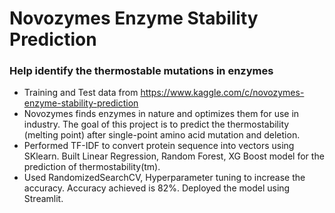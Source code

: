 # Novozymes Enzyme Stability Prediction

### Help identify the thermostable mutations in enzymes

* Training and Test data from https://www.kaggle.com/c/novozymes-enzyme-stability-prediction
* Novozymes finds enzymes in nature and optimizes them for use in industry. The goal of this project is to predict the thermostability (melting point) after single-point amino acid mutation and deletion.
* Performed TF-IDF to convert protein sequence into vectors using SKlearn. Built Linear Regression, Random Forest, XG Boost model for the prediction of thermostability(tm).
* Used RandomizedSearchCV, Hyperparameter tuning to increase the accuracy. Accuracy achieved is 82%. Deployed the model using Streamlit.
